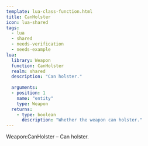 ```yaml
---
template: lua-class-function.html
title: CanHolster
icon: lua-shared
tags:
  - lua
  - shared
  - needs-verification
  - needs-example
lua:
  library: Weapon
  function: CanHolster
  realm: shared
  description: "Can holster."
  
  arguments:
  - position: 1
    name: "entity"
    type: Weapon
  returns:
    - type: boolean
      description: "Whether the weapon can holster."
---
```


<div class="lua__search__keywords">
Weapon:CanHolster &#x2013; Can holster.
</div>
